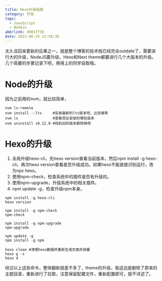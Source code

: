 ```yaml
---
title: Hexo升级指南
category: 开发
tags:
  - JavaScript
  - NodeJs
abbrlink: d9017f30
date: 2021-06-25 21:58:36
---
```

太久没回来更新的后果之一，就是整个博客的技术栈已经完全outdate了，需要进行大的升级，NodeJS要升级，Hexo和Next theme都要进行几个大版本的升级。几个简要的步骤记录下吧，用得上的同学自取哦。
<!--more-->
# Node的升级
因为之前用的nvm，就比较简单，

```
nvm ls-remote
nvm install --lts     #安装最新的lts版本吧，比较推荐
nvm ls                #查看现在安装的哪些版本
nvm uninstall v8.12.0 #找到旧的版本删除掉吧
```

# Hexo的升级
1. 全局升级hexo-cli，先hexo version查看当前版本，然后npm install -g hexo-cli，再次hexo version查看是否升级成功。如果hexo不能直接识别运行，改为npx hexo。
2. 使用npm-check，检查系统中的插件是否有升级的。
3. 使用npm-upgrade，升级系统中的相关插件。
4. npm update -g，检查升级npm本身。

```
npm install -g hexo-cli
hexo version

npm install -g npm-check
npm-check

npm install -g npm-upgrade
npm-upgrade

npm update -g
npm install -g npm

hexo clean #清理hexo数据并重新生成页面并部署
hexo g -s
hexo d
```

经过以上这些命令，整体翻新就差不多了，theme的升级，我这边是删除了原来的主题目录，重新进行了拉取，注意保留配置文件，重新配置即可，就不详述了。
